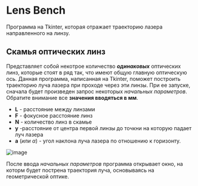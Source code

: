 # Lens Bench
Программа на Tkinter, которая отражает траекторию лазера направленного на линзу.
## Скамья оптических линз
Представляет собой некотрое количество ***одинаковых*** оптических линз, которые стоят в ряд так, что имеют общую главную оптическую ось.
Данная программа, написанная на Tkinter, поможет построить траекторию луча лазера при проходе через эти линзы.
При ее запуске, сначала будет произведен запрос некоторых *начальных параметров*. Обратите внимание все **значения вводяться в мм**.
- **L** - расстояние между линзами
- **F** - фокусное расстояние линз
- **N** - количество линз в скамье
- **y** -расстояние от центра первой линзы до точкни на которую падает луч лазера
- **а** (*или α*) - угол наклона луча лазера по отношению к горизонту.

![image](https://user-images.githubusercontent.com/85022291/154749213-1f62703d-1cba-4dac-a3bc-aefffe330fbb.png)

После ввода *начальных параметров* программа открывает окно, на которм будет пострена траектория луча, основываясь на геометрической оптике.
